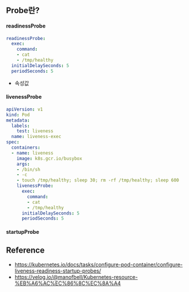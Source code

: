 ## Probe란?

#### readinessProbe
```yaml
readinessProbe:
  exec:
    command:
    - cat
    - /tmp/healthy
  initialDelaySeconds: 5
  periodSeconds: 5
```
- 속성값

#### livenessProbe
```yaml
apiVersion: v1
kind: Pod
metadata:
  labels:
    test: liveness
  name: liveness-exec
spec:
  containers:
  - name: liveness
    image: k8s.gcr.io/busybox
    args:
    - /bin/sh
    - -c
    - touch /tmp/healthy; sleep 30; rm -rf /tmp/healthy; sleep 600
    livenessProbe:
      exec:
        command:
        - cat
        - /tmp/healthy
      initialDelaySeconds: 5
      periodSeconds: 5
```
#### startupProbe

## Reference
- <https://kubernetes.io/docs/tasks/configure-pod-container/configure-liveness-readiness-startup-probes/>
- <https://velog.io/@manofbell/Kubernetes-resource-%EB%A6%AC%EC%86%8C%EC%8A%A4>